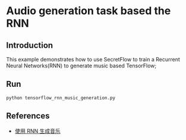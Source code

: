 # Audio generation task based the RNN

## Introduction

This example demonstrates how to use SecretFlow to train a Recurrent Neural Networks(RNN) to generate music based TensorFlow;

## Run
```
python tensorflow_rnn_music_generation.py
```

## References
- [使用 RNN 生成音乐](https://tensorflow.google.cn/tutorials/audio/music_generation?hl=zh-cn)